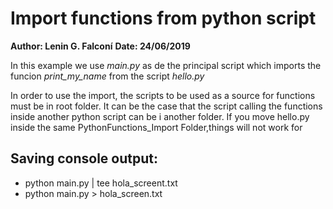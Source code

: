 # Import functions from python script
**Author: Lenin G. Falconí**
**Date: 24/06/2019**
 
In this example we use *main.py* as de the principal script which imports the funcion *print_my_name* from the script *hello.py*

In order to use the import, the scripts to be used as a source for functions must be in root folder. It can be the case that the script calling the functions inside another python script can be i another folder. If you move hello.py inside the same PythonFunctions_Import Folder,things will not work for 


## Saving console output:
- python main.py | tee hola_screent.txt
- python main.py > hola_screen.txt

